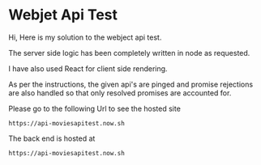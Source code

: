 # Webjet Api Test

Hi, Here is my solution to the webject api test.

The server side logic has been completely written in node as requested.

I have also used React for client side rendering.

As per the instructions, the given api's are pinged and promise rejections are also handled so that only resolved promises are accounted for.

Please go to the following Url to see the hosted site

```
https://api-moviesapitest.now.sh
```

The back end is hosted at 
```
https://api-moviesapitest.now.sh
```
